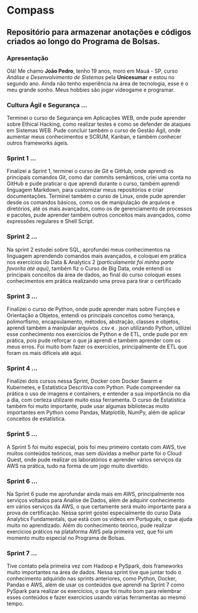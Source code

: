 # Compass
## Repositório para armazenar anotações e códigos criados ao longo do Programa de Bolsas.

### Apresentação
Olá! Me chamo **João Pedro**, tenho 19 anos, moro em Mauá - SP, curso *Análise e Desenvolvimento de Sistemas* pela **Unicesumar** e estou no segundo ano. Ainda não tenho experiência na área de tecnologia, esse é o meu grande sonho. Meus hobbies são jogar videogame e programar.

### Cultura Ágil e Segurança ...

Terminei o curso de Segurança em Aplicações WEB, onde pude aprender sobre Ethical Hacking, como realizar testes e como se defender de ataques em Sistemas WEB. Pude concluir também o curso de Gestão Ágil, onde aumentar meus conhecimentos e SCRUM, Kanban, e também conhecer outros frameworks ágeis.

### Sprint 1 ...
Finalizei a Sprint 1, terminei o curso de Git e GitHub, onde aprendi os principais comandos Git, como dar commits semânticos, criei uma conta no GitHub e pude praticar o que aprendi durante o curso, também aprendi linguagem Markdown, para customizar meus repositórios e criar documentações.
Terminei também o curso de Linux, onde pude aprender desde os comandos básicos, como os de manipulação de arquivos e diretórios, até os mais avançados, como os de gerenciamento de processos e pacotes, pude aprender também outros conceitos mais avançados, como expressões regulares e Shell Script.

### Sprint 2 ...
Na sprint 2 estudei sobre SQL, aprofundei meus conhecimentos na linguagem aprendendo comandos mais avançados, e coloquei em prática nos exercícios do Data & Analytics 2 *(particulamente foi minha parte favorita até aqui)*, também fiz o Curso de Big Data, onde entendi os principais conceitos da área de dados, ao final do curso coloquei esses conhecimentos em prática realizando uma prova para tirar o certificado

### Sprint 3 ...
Finalizei o curso de Python, onde pude aprender mais sobre Funções e Orientação a Objetos, entendi os principais conceitos como herança, polimorfismo, encapsulamento, métodos, abstração, classes e objetos, aprendi também a manipular arquivos .csv e . json utilizando Python, utilizei esse conhecimento nos exercícios de Python e de ETL, onde pude por em prática, pois pude reforçar o que já aprendi e também aprender com os meus erros. Foi muito bom fazer os exercícios, principalmente de ETL que foram os mais difíceis até aqui.

### Sprint 4 ...
Finalizei dois cursos nessa Sprint, Docker com Docker Swarm e Kubernetes, e Estatística Descritiva com Python. Pude compreender na prática o uso de imagens e containers, e entender a sua importância no dia a dia, com certeza utilizarei muito essa ferramenta. O curso de Estatística também foi muito importante, pude usar algumas bibliotecas muito importantes em Python como Pandas, Matplotlib, NumPy, além de aplicar conceitos de estatística. 

### Sprint 5 ...
A Sprint 5 foi muito especial, pois foi meu primeiro contato com AWS, tive muitos conteúdos teóricos, mas sem dúvidas a melhor parte foi o Cloud Quest, onde pude realizar os laboratórios e aprender vários serviços da AWS na prática, tudo na forma de um jogo muito divertido.

### Sprint 6 ...
Na Sprint 6 pude me aprofundar ainda mais em AWS, principalmente nos serviços voltados para Analíse de Dados, além de adquirir conhecimento em vários serviços da AWS, o que certamente será muito importante para a prova de certificação. Nessa sprint gostei especialmente do curso Data Analytics Fundamentals, que está com os vídeos em Português, o que ajuda muito no aprendizado. Além do conhecimento teórico, pude realizar exercícios práticos na plataforma AWS pela primeira vez, que foi um momento muito especial no Programa de Bolsas.

### Sprint 7 ...
Tive contato pela primeira vez com Hadoop e PySpark, dois frameworks muito importantes na área de dados. Nessa sprint tive que juntar todo o conhecimento adquirido nas sprints anteriores, como Python, Docker, Pandas e AWS, além de usar os conteúdos que aprendi na Sprint 7 como PySpark para realizar os exercícios, o que foi muito bom para relembrar esses conteúdos e fazer exercícios usando várias ferramentas ao mesmo tempo.
